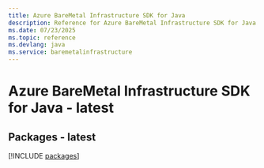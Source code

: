 ```yaml
---
title: Azure BareMetal Infrastructure SDK for Java
description: Reference for Azure BareMetal Infrastructure SDK for Java
ms.date: 07/23/2025
ms.topic: reference
ms.devlang: java
ms.service: baremetalinfrastructure
---
```

# Azure BareMetal Infrastructure SDK for Java - latest
## Packages - latest
[!INCLUDE [packages](baremetal-infrastructure-index.md)]